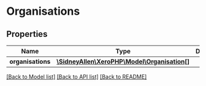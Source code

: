 # Organisations

## Properties
Name | Type | Description | Notes
------------ | ------------- | ------------- | -------------
**organisations** | [**\SidneyAllen\XeroPHP\Model\Organisation[]**](Organisation.md) |  | [optional] 

[[Back to Model list]](../README.md#documentation-for-models) [[Back to API list]](../README.md#documentation-for-api-endpoints) [[Back to README]](../README.md)


